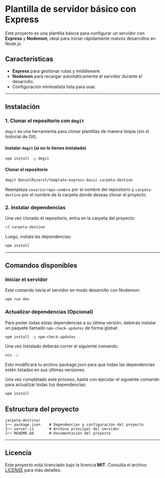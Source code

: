 # Plantilla de servidor básico con Express

Este proyecto es una plantilla básica para configurar un servidor con **Express** y **Nodemon**, ideal para iniciar rápidamente nuevos desarrollos en Node.js.

## Características

- **Express** para gestionar rutas y middleware.
- **Nodemon** para recargar automáticamente el servidor durante el desarrollo.
- Configuración minimalista lista para usar.

---

## Instalación

### 1. Clonar el repositorio con `degit`

`degit` es una herramienta para clonar plantillas de manera limpia (sin el historial de Git).

#### Instalar `degit` (si no lo tienes instalado)

```bash
npm install -g degit
```

#### Clonar el repositorio

```bash
degit DanielRiverol/template-express-basic carpeta-destino
```

Reemplaza `usuario/repo-nombre` por el nombre del repositorio y `carpeta-destino` por el nombre de la carpeta donde deseas clonar el proyecto.

### 2. Instalar dependencias

Una vez clonado el repositorio, entra en la carpeta del proyecto:

```bash
cd carpeta-destino
```

Luego, instala las dependencias:

```bash
npm install
```

---

## Comandos disponibles

### Iniciar el servidor

Este comando inicia el servidor en modo desarrollo con Nodemon:

```bash
npm run dev
```

### Actualizar dependencias (Opcional)

Para poder todas estas dependencias a su última versión, deberás instalar un paquete llamado `npm-check-updates` de forma global:

```bash
npm install -g npm-check-updates
```

Una vez instalado deberás correr el siguiente comando:

```bash
ncu -u
```

Esto modificará tu archivo package.json para que todas las dependencias estén listadas en sus últimas versiones.

Una vez completado este proceso, basta con ejecutar el siguiente comando para actualizar todas tus dependencias:

```bash
npm install
```

## Estructura del proyecto

```plaintext
carpeta-destino/
├── package.json    # Dependencias y configuración del proyecto
├── server.js       # Archivo principal del servidor
├── README.md       # Documentación del proyecto
```

---

## Licencia

Este proyecto está licenciado bajo la licencia **MIT**. Consulta el archivo [LICENSE](./LICENSE) para más detalles.
